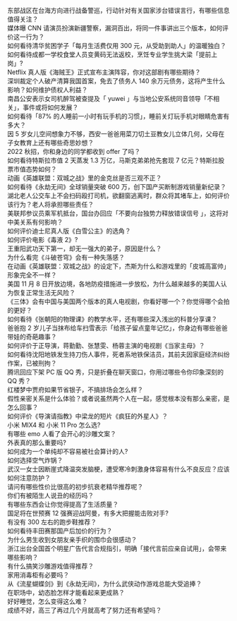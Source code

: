 东部战区在台海方向进行战备警巡，行动针对有关国家涉台错误言行，有哪些信息值得关注？  
媒体曝 CNN 请演员扮演新疆警察，漏洞百出，将同一件事讲出三个版本，如何评价这一行为？  
如何看待清华贫困学子「每月生活费仅用 300 元，从受助到助人」的温暖独白？  
如何看待成都一学校食堂人员变黄码无法返校，烹饪专业学生挑大梁「提前上岗」?  
Netflix 真人版《海贼王》正式宣布主演阵容，你对这部剧有哪些期待？  
深圳裁定个人破产清算我国首案，免去了债务人 140 余万元债务，这将产生什么影响？如何维护债权人利益？  
南昌公安表示女司机醉驾被查提及「 yuwei 」与当地公安系统同音领导「不相关」，事件或将如何发展？  
如何看待「87% 的人睡前一小时有玩手机的习惯」，睡前关灯玩手机对眼睛危害有多大？  
因 5 岁女儿空间想象力不够，西安一爸爸用菜刀切土豆教女儿立体几何，父母在子女教育上还有哪些奇思妙想？  
2022 秋招，你和身边的同学都收到 offer 了吗？  
如何看待特斯拉市值 2 天蒸发 1.3 万亿，马斯克弟弟抢先套现 7 亿元？特斯拉股票市值态势如何？  
动画《英雄联盟：双城之战》里的金克丝是否三观不正？  
如何看待《永劫无间》全球销量突破 600 万，创下国产买断制游戏销量新纪录？  
湖北老人公交车上不会扫码殴打司机，欲翻窗逃离时，群众将其堵车上，如何评价该行为？老人将承担哪些责任？  
美联邦参议员乘军机抵台，国台办回应「不要向台独势力释放错误信号 」，这将对中美关系有何影响？  
如何评价迪士尼真人版《白雪公主》的选角？  
如何评价电影《毒液 2》?  
王重阳武功天下第一，却无一强大的弟子，原因是什么？  
为什么看完《斗破苍穹》会有一种失落感？  
在动画《英雄联盟：双城之战》的设定下，杰斯为什么和游戏里的「皮城高富帅」形象完全不一样？  
美国 11 月 8 日开放边境，各地防疫措施进一步放松，为什么越来越多的美国人认为恢复正常生活无风险？  
《三体》会有中国与美国两个版本的真人电视剧，你看好哪一个？你觉得哪个会拍的更好？  
如何看待《张朝阳的物理课》的教学水平，还有哪些深入浅出的科普分享课？  
爸爸抱 2 岁儿子当抹布给车扫雪表示「给孩子留点童年记忆」，你身边有哪些爸爸带娃的奇葩趣事？  
如何评价于正导演，蒋勤勤、张慧雯、杨蓉主演的电视剧《当家主母》？  
如何看待沈阳地铁发生持刀伤人事件，死者系地铁保洁员，其前夫因家庭经济纠纷作案，已被刑拘？  
腾讯回应下架 PC 版 QQ 秀，只是折叠在聊天窗口，你用过哪些令你印象深刻的 QQ 秀？  
红楼梦中贾府如果节省银子，不搞排场会怎么样？  
假性亲密关系是什么体验？或者说虽然两个人在一起，感觉根本没有那么亲密，是怎么回事？  
如何评价《导演请指教》中梁龙的短片《疯狂的外星人》？  
小米 MIX4 和 小米 11 Pro 怎么选?  
有哪些 emo 人看了会开心的沙雕文案？  
外表真的那么重要吗?  
如何成为一个单纯却不容易被社会算计的人?  
如何选择空气炸锅？  
武汉一女士因断崖式降温突发脑梗，遭受寒冷刺激身体容易有什么不良反应？应该如何注意防护？  
请问有哪些性价比很高的初步抗衰老精华推荐呢？  
你们有被陌生人说丑的经历吗？  
有哪些东西会让你觉得提高了生活质量？  
国足将在世预赛 12 强赛迎战阿曼，有多大把握能击败对手?  
有没有 300 左右的跑步鞋推荐？  
如何看待丰田赛那国产后加价的行为？  
为什么男生收到女朋友亲手织的围巾会很感动？  
浙江出台全国首个明星广告代言合规指引，明确「接代言前应亲自试用」，会带来哪些影响？  
有什么搞笑沙雕游戏值得推荐？  
家用消毒柜有必要吗？  
从《流星蝴蝶剑》到《永劫无间》，为什么武侠动作游戏总能大受追捧？  
在职场中，幼态脸怎样才能看起来更成熟？  
好好睡觉，怎么变得这么难？  
成绩不好，高三了再过几个月就高考了努力还有希望吗？  
